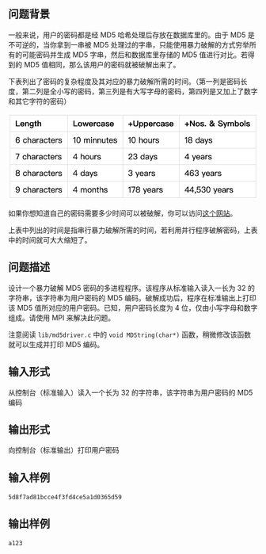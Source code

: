 ## 问题背景

一般来说，用户的密码都是经 MD5 哈希处理后存放在数据库里的。由于 MD5 是不可逆的，当你拿到一串被 MD5 处理过的字串，只能使用暴力破解的方式穷举所有的可能密码并生成 MD5 字串，然后和数据库里存储的 MD5 值进行对比。若得到的 MD5 值相同，那么该用户的密码就被破解出来了。

下表列出了密码的复杂程度及其对应的暴力破解所需的时间。（第一列是密码长度，第二列是全小写的密码，第三列是有大写字母的密码，第四列是又加上了数字和其它字符的密码）

![md5_1.png](../assets/md5_1.png)

如果你想知道自己的密码需要多少时间可以被破解，你可以访问[这个网站](http://howsecureismypassword.net/)。

上表中列出的时间是指串行暴力破解所需的时间，若利用并行程序破解密码，上表中的时间就可大大缩短了。

## 问题描述

设计一个暴力破解 MD5 密码的多进程程序。该程序从标准输入读入一长为 32 的字符串，该字符串为用户密码的 MD5 编码。破解成功后，程序在标准输出上打印该 MD5 值所对应的用户密码。已知，用户密码长度为 4 位，仅由小写字母和数字组成。请使用 MPI 来解决此问题。

注意阅读 `lib/md5driver.c` 中的 `void MDString(char*)` 函数，稍微修改该函数就可以生成并打印 MD5 编码。

## 输入形式

从控制台（标准输入）读入一个长为 32 的字符串，该字符串为用户密码的 MD5 编码

## 输出形式

向控制台（标准输出）打印用户密码

## 输入样例

```
5d8f7ad81bcce4f3fd4ce5a1d0365d59
```

## 输出样例

```
a123
```
